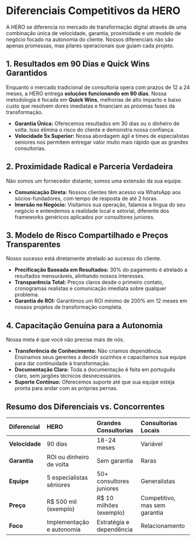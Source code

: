# Diferenciais Competitivos da HERO

A HERO se diferencia no mercado de transformação digital através de uma combinação única de velocidade, garantia, proximidade e um modelo de negócio focado na autonomia do cliente. Nossos diferenciais não são apenas promessas, mas pilares operacionais que guiam cada projeto.

## 1. Resultados em 90 Dias e Quick Wins Garantidos

Enquanto o mercado tradicional de consultoria opera com prazos de 12 a 24 meses, a HERO entrega **soluções funcionando em 90 dias**. Nossa metodologia é focada em **Quick Wins**, melhorias de alto impacto e baixo custo que resolvem dores imediatas e financiam as próximas fases da transformação.

*   **Garantia Única:** Oferecemos resultados em 30 dias ou o dinheiro de volta. Isso elimina o risco do cliente e demonstra nossa confiança.
*   **Velocidade 5x Superior:** Nossa abordagem ágil e times de especialistas seniores nos permitem entregar valor muito mais rápido que as grandes consultorias.

## 2. Proximidade Radical e Parceria Verdadeira

Não somos um fornecedor distante; somos uma extensão da sua equipe.

*   **Comunicação Direta:** Nossos clientes têm acesso via WhatsApp aos sócios-fundadores, com tempo de resposta de até 2 horas.
*   **Imersão no Negócio:** Visitamos sua operação, falamos a língua do seu negócio e entendemos a realidade local e setorial, diferente dos frameworks genéricos aplicados por consultores juniores.

## 3. Modelo de Risco Compartilhado e Preços Transparentes

Nosso sucesso está diretamente atrelado ao sucesso do cliente.

*   **Precificação Baseada em Resultados:** 30% do pagamento é atrelado a resultados mensuráveis, alinhando nossos interesses.
*   **Transparência Total:** Preços claros desde o primeiro contato, cronogramas realistas e comunicação imediata sobre qualquer problema.
*   **Garantia de ROI:** Garantimos um ROI mínimo de 200% em 12 meses em nossos projetos de transformação completa.

## 4. Capacitação Genuína para a Autonomia

Nossa meta é que você não precise mais de nós.

*   **Transferência de Conhecimento:** Não criamos dependência. Ensinamos seus gerentes a decidir sozinhos e capacitamos sua equipe para dar continuidade à transformação.
*   **Documentação Clara:** Toda a documentação é feita em português claro, sem jargões técnicos desnecessários.
*   **Suporte Contínuo:** Oferecemos suporte até que sua equipe esteja pronta para andar com as próprias pernas.

## Resumo dos Diferenciais vs. Concorrentes

| Diferencial | HERO | Grandes Consultorias | Consultorias Locais |
| :--- | :--- | :--- | :--- |
| **Velocidade** | 90 dias | 18-24 meses | Variável |
| **Garantia** | ROI ou dinheiro de volta | Sem garantia | Raras |
| **Equipe** | 5 especialistas sêniores | 50+ consultores juniores | Generalistas |
| **Preço** | R$ 500 mil (exemplo) | R$ 10 milhões (exemplo) | Competitivo, mas sem garantia |
| **Foco** | Implementação e autonomia | Estratégia e dependência | Relacionamento |